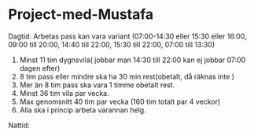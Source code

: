 # Project-med-Mustafa

Dagtid:
Arbetas pass kan vara variant (07:00-14:30 eller 15:30 eller 16:00, 09:00 till 20:00, 14:40 till 22:00, 15:30 till 22:00, 07:00 till 13:30)

1.	Minst 11 tim dygnsvila( jobbar man 14:30 till 22:00 kan ej jobbar 07:00 dagen efter) 
2.	8 tim pass eller mindre ska ha 30 min rest(obetalt, då räknas inte )
3.	Mer än 8 tim pass ska vara 1 timme obetalt rest. 
4.	Minst 36 tim vila par vecka. 
5.	Max genomsnitt 40 tim par vecka (160 tim totalt par 4 veckor)
6.	Alla ska i princip arbeta varannan helg. 


Nattid: 
